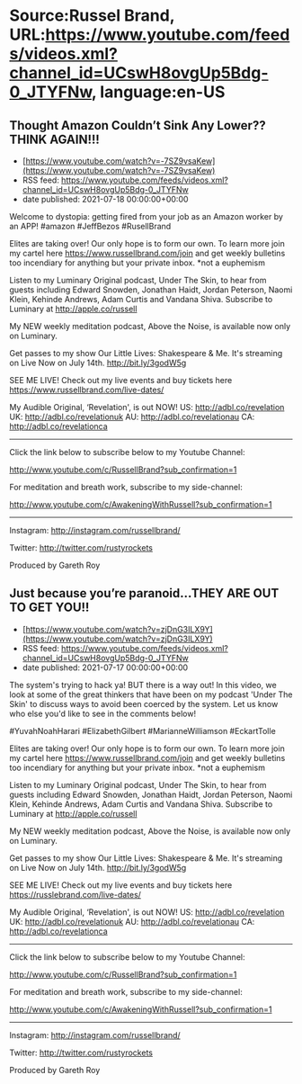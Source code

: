 # Source:Russel Brand, URL:https://www.youtube.com/feeds/videos.xml?channel_id=UCswH8ovgUp5Bdg-0_JTYFNw, language:en-US

## Thought Amazon Couldn’t Sink Any Lower?? THINK AGAIN!!!
 - [https://www.youtube.com/watch?v=-7SZ9vsaKew](https://www.youtube.com/watch?v=-7SZ9vsaKew)
 - RSS feed: https://www.youtube.com/feeds/videos.xml?channel_id=UCswH8ovgUp5Bdg-0_JTYFNw
 - date published: 2021-07-18 00:00:00+00:00

Welcome to dystopia: getting fired from your job as an Amazon worker by an APP! 
#amazon #JeffBezos #RusellBrand 

Elites are taking over! Our only hope is to form our own. To learn more join my cartel here https://www.russellbrand.com/join and get weekly bulletins too incendiary for anything but your private inbox.
*not a euphemism

Listen to my Luminary Original podcast, Under The Skin, to hear from guests including Edward Snowden, Jonathan Haidt, Jordan Peterson, Naomi Klein, Kehinde Andrews, Adam Curtis and Vandana Shiva.
Subscribe to Luminary at http://apple.co/russell 

My NEW weekly meditation podcast, Above the Noise, is available now only on Luminary.

Get passes to my show Our Little Lives: Shakespeare & Me. It's streaming on Live Now on July 14th. http://bit.ly/3godW5g

SEE ME LIVE! Check out my live events and buy tickets here https://www.russellbrand.com/live-dates/ 

My Audible Original, ‘Revelation', is out NOW!
US: http://adbl.co/revelation
UK: http://adbl.co/revelationuk
AU: http://adbl.co/revelationau
CA: http://adbl.co/revelationca

___________________________________
Click the link below to subscribe below to my Youtube Channel:

http://www.youtube.com/c/RussellBrand?sub_confirmation=1


For meditation and breath work, subscribe to my side-channel: 

http://www.youtube.com/c/AwakeningWithRussell?sub_confirmation=1
___________________________________

Instagram: 
http://instagram.com/russellbrand/

Twitter: 
http://twitter.com/rustyrockets

Produced by Gareth Roy

## Just because you’re paranoid…THEY ARE OUT TO GET YOU!!
 - [https://www.youtube.com/watch?v=zjDnG3ILX9Y](https://www.youtube.com/watch?v=zjDnG3ILX9Y)
 - RSS feed: https://www.youtube.com/feeds/videos.xml?channel_id=UCswH8ovgUp5Bdg-0_JTYFNw
 - date published: 2021-07-17 00:00:00+00:00

The system's trying to hack ya! BUT there is a way out! In this video, we look at some of the great thinkers that have been on my podcast 'Under The Skin' to discuss ways to avoid been coerced by the system. Let us know who else you'd like to see in the comments below! 

#YuvahNoahHarari #ElizabethGilbert #MarianneWilliamson #EckartTolle 

Elites are taking over! Our only hope is to form our own. To learn more join my cartel here https://www.russellbrand.com/join and get weekly bulletins too incendiary for anything but your private inbox.
*not a euphemism

Listen to my Luminary Original podcast, Under The Skin, to hear from guests including Edward Snowden, Jonathan Haidt, Jordan Peterson, Naomi Klein, Kehinde Andrews, Adam Curtis and Vandana Shiva.
Subscribe to Luminary at http://apple.co/russell 

My NEW weekly meditation podcast, Above the Noise, is available now only on Luminary.

Get passes to my show Our Little Lives: Shakespeare & Me. It's streaming on Live Now on July 14th. http://bit.ly/3godW5g

SEE ME LIVE! Check out my live events and buy tickets here https://russlebrand.com/live-dates/

My Audible Original, ‘Revelation', is out NOW!
US: http://adbl.co/revelation
UK: http://adbl.co/revelationuk
AU: http://adbl.co/revelationau
CA: http://adbl.co/revelationca

___________________________________
Click the link below to subscribe below to my Youtube Channel:

http://www.youtube.com/c/RussellBrand?sub_confirmation=1


For meditation and breath work, subscribe to my side-channel: 

http://www.youtube.com/c/AwakeningWithRussell?sub_confirmation=1
___________________________________

Instagram: 
http://instagram.com/russellbrand/

Twitter: 
http://twitter.com/rustyrockets

Produced by Gareth Roy

